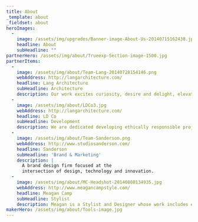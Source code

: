 ```yaml
---
title: About
_template: about
_fieldset: about
heroImages:
  - 
    image: /assets/img/upgrades/Banner-image-About-Us-20140715162438.jpg
    headline: About
    subHeadline: ""
partnerHero: /assets/img/about/Trueexp-Section-image-1500.jpg
partnerItems:
  - 
    image: /assets/img/about/Team-Lang-20140728154146.png
    webAddress: http://langarchitecture.com/
    headline: Lang Architecture
    subHeadline: Architecture
    description: Our work excites curiosity, desire and delight, elevating experience in daily life. We craft each project with great care and deliberation, ultimately aligning specific needs with unique identities.
  - 
    image: /assets/img/about/LDCo3.jpg
    webAddress: http://langarchitecture.com/
    headline: LD Co
    subHeadline: Development
    description: We are dedicated developing ethically responsible projects that push boundaries of the built environment to improve quality of life and empower sustainable living.
  - 
    image: /assets/img/about/Team-Sanderson.png
    webAddress: http://www.studiosanderson.com/
    headline: Sanderson
    subHeadline: 'Brand & Marketing'
    description: |
      A brand design firm focused at the
      intersection of design, technology and innovation.
  - 
    image: /assets/img/about/MC-Headshot-20140808134935.jpg
    webAddress: http://www.meagancampstyle.com/
    headline: Meagan Camp
    subHeadline: Stylist
    description: Meagan is a Stylist and Designer whose work includes editorial and commercial styling, interior design and set design for TV and film.
makerHero: /assets/img/about/Tools-image.jpg
---
```

